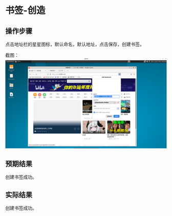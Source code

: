 # 书签-创造

## 操作步骤

点击地址栏的星星图标，默认命名，默认地址，点击保存，创建书签。


截图：![](./img/书签-创建-1.png)


## 预期结果

创建书签成功。

## 实际结果

创建书签成功。
